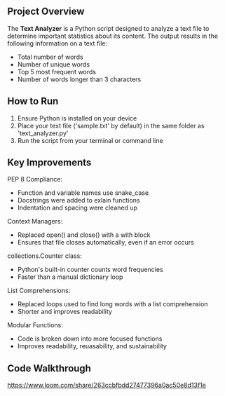 ## Project Overview
The **Text Analyzer** is a Python script designed to analyze a text file to determine important statistics about its content.
The output results in the following information on a text file:
- Total number of words
- Number of unique words
- Top 5 most frequent words
- Number of words longer than 3 characters

## How to Run
1. Ensure Python is installed on your device
2. Place your text file ('sample.txt' by default) in the same folder as 'text_analyzer.py'
3. Run the script from your terminal or command line

## Key Improvements
PEP 8 Compliance:
- Function and variable names use snake_case
- Docstrings were added to exlain functions
- Indentation and spacing were cleaned up

Context Managers:
- Replaced open() and close() with a with block
- Ensures that file closes automatically, even if an error occurs

collections.Counter class:
- Python's built-in counter counts word frequencies
- Faster than a manual dictionary loop

List Comprehensions:
- Replaced loops used to find long words with a list comprehension
- Shorter and improves readability

Modular Functions:
- Code is broken down into more focused functions
- Improves readability, reuasability, and sustainability

## Code Walkthrough
https://www.loom.com/share/263ccbfbdd27477396a0ac50e8d13f1e